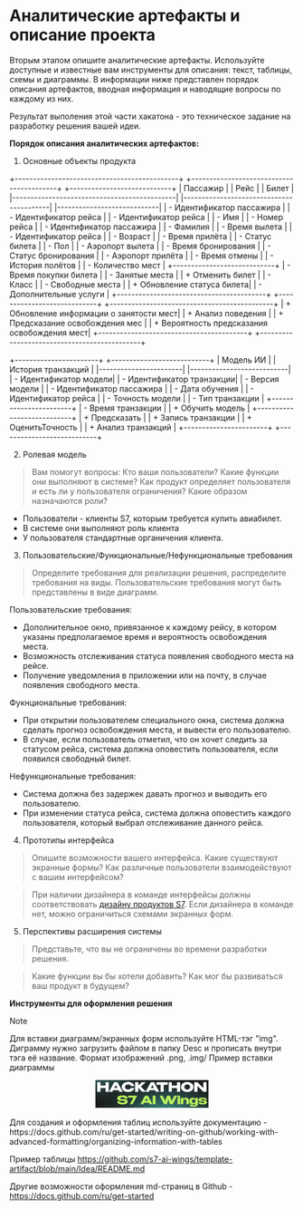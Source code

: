 # Аналитические артефакты и описание проекта
Вторым этапом опишите аналитические артефакты. Используйте доступные и известные вам инструменты для описания: текст, таблицы, схемы и диаграммы. В информации ниже представлен порядок описания артефактов, вводная информация  и наводящие вопросы по каждому из них. 

Результат выполения этой части хакатона - это техническое задание на разработку решения вашей идеи.

**Порядок описания аналитических артефактов:**
1) Основные объекты продукта

+---------------------------------------------+       +-----------------------------------------+       +----------------------------+
|   Пассажир                                  |       |   Рейс                                  |       |   Билет                    |
|---------------------------------------------|       |-----------------------------------------|       |----------------------------|
| - Идентификатор пассажира                   |       | - Идентификатор рейса                   |       | - Идентификатор рейса      |
| - Имя                                       |       | - Номер рейса                           |       | - Идентификатор пассажира  |
| - Фамилия                                   |       | - Время вылета                          |       | - Идентификатор рейса      |
| - Возраст                                   |       | - Время прилёта                         |       | - Статус билета            |
| - Пол                                       |       | - Аэропорт вылета                       |       | - Время бронирования       |
| - Статус бронирования                       |       | - Аэропорт прилёта                      |       | - Время отмены             |
| - История полётов                           |       | - Количество мест                       |       +----------------------------+
| - Время покупки билета                      |       | - Занятые места                         |       | + Отменить билет           |
| - Класс                                     |       | - Свободные места                       |       | + Обновление статуса билета|
| - Дополнительные услуги                     |       +-----------------------------------------+       +----------------------------+
+---------------------------------------------+       | + Обновление информации о занятости мест|
| + Анализ поведения                          |       | + Предсказание освобождения мес         |
| + Вероятность предсказания освобождения мест|       +-----------------------------------------+
+---------------------------------------------+

+-----------------------+       +---------------------------+
|   Модель ИИ           |       | История транзакций        |
|-----------------------|       |---------------------------|
| - Идентификатор модели|       | - Идентификатор транзакции|
| - Версия модели       |       | - Идентификатор пассажира |
| - Дата обучения       |       | - Идентификатор рейса     |
| - Точность модели     |       | - Тип транзакции          |
+-----------------------+       | - Время транзакции        |
| + Обучить модель      |       +---------------------------+
| + Предсказать         |       | + Запись транзакции       |
| + ОценитьТочность     |       | + Анализ транзакций       |
+-----------------------+       +---------------------------+



2) Ролевая модель



>Вам помогут вопросы:
>Кто ваши пользователи?
>Какие функции они выполняют в системе?
>Как продукт определяет пользователя и есть ли у пользователя ограничения?
>Какие образом назначаются роли?

- Пользователи - клиенты S7, которым требуется купить авиабилет.
- В системе они выполняют роль клиента
- У пользователя стандартные органичения клиента.

3) Пользовательские/Функциональные/Нефункциональные требования

>Определите требования для реализации решения, распределите требования на виды. Пользовательские требования могут быть представлены в виде диаграмм.

Пользовательские требования:
- Дополнительное окно, привязанное к каждому рейсу, в котором указаны предполагаемое время и вероятность освобождения места.  
- Возможность отслеживания статуса появления свободного места на рейсе.
- Получение уведомления в приложении или на почту, в случае появления свободного места.

Фукнциональные требования:
- При открытии пользователем специального окна, система должна сделать прогноз освобождения места, и вывести его пользователю.
- В случае, если пользователь отметил, что он хочет следить за статусом рейса, система должна оповестить пользователя, если появился свободный билет.

Нефункциональные требования:
- Система должна без задержек давать прогноз и выводить его пользователю.
- При изменении статуса рейса, система должна оповестить каждого пользователя, который выбрал отслеживание данного рейса.
   
4) Прототипы интерфейса
>Опишите возможности вашего интерфейса. Какие существуют экранные формы? Как различные пользователи взаимодействуют с вашим интерфейсом?

>При наличии дизайнера в команде интерфейсы должны соответствовать [дизайну продуктов S7](https://www.s7.ru/ru/info/s7-airlines/brand/). Если дизайнера в команде нет, можно ограничиться схемами экранных форм.


5) Перспективы расширения системы

>Представьте, что вы не ограничены во времени разработки решения.

>Какие функции вы бы хотели добавить? Как мог бы развиваться ваш продукт в будущем?



**Инструменты для оформления решения**
> [!NOTE]
> Для вставки диаграмм/экранных форм используйте HTML-тэг "img". Диграмму нужно загрузить файлом в папку Desc и прописать внутри тэга её название. Формат изображений .png, .img/
> Пример вставки диаграммы
><p align="center">
>   <img width="200px" src="img.png" alt="qr"/>
></p>
> Для создания и оформления таблиц используйте документацию - https://docs.github.com/ru/get-started/writing-on-github/working-with-advanced-formatting/organizing-information-with-tables
>
> Пример таблицы https://github.com/s7-ai-wings/template-artifact/blob/main/Idea/README.md
>
>  Другие возможности оформления md-страниц в Github - https://docs.github.com/ru/get-started





